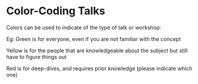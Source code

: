 # Color-Coding Talks

Colors can be used to indicate of the type of talk or workshop:

Eg: Green is for everyone, even if you are not familiar with the concept

Yellow is for the people that are knowledgeable about the subject but still have to figure things out

Red is for deep-dives, and requires prior knowledge \(please indicate which one\)

